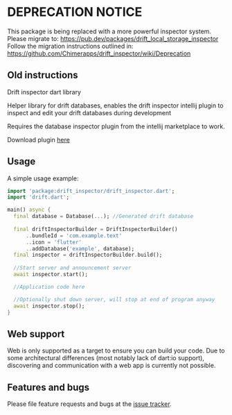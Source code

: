 # DEPRECATION NOTICE

This package is being replaced with a more powerful inspector system. Please migrate to: https://pub.dev/packages/drift_local_storage_inspector
Follow the migration instructions outlined in: https://github.com/Chimerapps/drift_inspector/wiki/Deprecation

## Old instructions

Drift inspector dart library

Helper library for drift databases, enables the drift inspector intellij plugin to inspect and edit your drift databases during development

Requires the database inspector plugin from the intellij marketplace to work.

Download plugin [here](https://plugins.jetbrains.com/plugin/15364-database-inspector/)
 
## Usage

A simple usage example:

```dart
import 'package:drift_inspector/drift_inspector.dart';
import 'drift.dart';

main() async {
  final database = Database(...); //Generated drift database
  
  final driftInspectorBuilder = DriftInspectorBuilder()
      ..bundleId = 'com.example.text'
      ..icon = 'flutter'
      ..addDatabase('example', database);
  final inspector = driftInspectorBuilder.build();
  
  //Start server and announcement server
  await inspector.start();

  //Application code here

  //Optionally shut down server, will stop at end of program anyway
  await inspector.stop();
}
```

## Web support
Web is only supported as a target to ensure you can build your code.
Due to some architectural differences (most notably lack of dart:io support), discovering and communication with a web app is currently not possible.

## Features and bugs

Please file feature requests and bugs at the [issue tracker][tracker].

[tracker]: https://github.com/Chimerapps/drift_inspector
